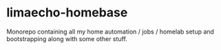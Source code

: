 # limaecho-homebase
Monorepo containing all my home automation / jobs / homelab setup and bootstrapping along with some other stuff.
